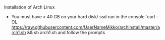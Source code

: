 Installation of Arch Linux
- You must have > 40 GB on your hard disk/ ssd
run in the console `curl -OL https://raw.githubusercontent.com/UserNameMikko/archinstall/master/arch1.sh && sh arch1.sh 
and follow the prompts
